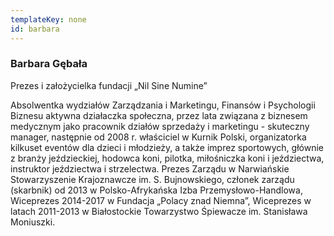 ```yaml
---
templateKey: none
id: barbara
---
```

### Barbara Gębała

Prezes i założycielka fundacji „Nil Sine Numine”

Absolwentka wydziałów Zarządzania i Marketingu, Finansów i Psychologii Biznesu aktywna działaczka społeczna, przez lata związana z biznesem medycznym jako pracownik działów sprzedaży i marketingu - skuteczny manager, następnie od 2008 r. właściciel w Kurnik Polski, organizatorka kilkuset eventów dla dzieci i młodzieży, a także imprez  sportowych, głównie z branży jeździeckiej, hodowca koni, pilotka, miłośniczka koni i jeździectwa, instruktor jeździectwa i strzelectwa. Prezes Zarządu w Narwiańskie Stowarzyszenie Krajoznawcze im. S. Bujnowskiego, członek zarządu (skarbnik) od 2013 w Polsko-Afrykańska Izba Przemysłowo-Handlowa, Wiceprezes  2014-2017 w Fundacja „Polacy znad Niemna”, Wiceprezes w latach 2011-2013 w Białostockie Towarzystwo Śpiewacze im. Stanisława Moniuszki.
